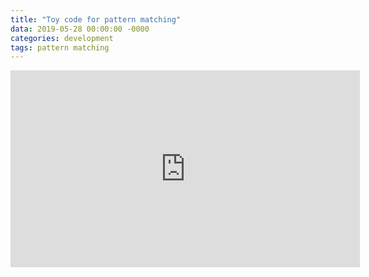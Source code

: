 ```yaml
---
title: "Toy code for pattern matching"
data: 2019-05-28 00:00:00 -0000
categories: development 
tags: pattern matching 
---
```


<iframe width="559" height="315" src="https://www.youtube.com/embed/Hf_YySQltoc" frameborder="0" allow="accelerometer; autoplay; encrypted-media; gyroscope; picture-in-picture" allowfullscreen></iframe>
